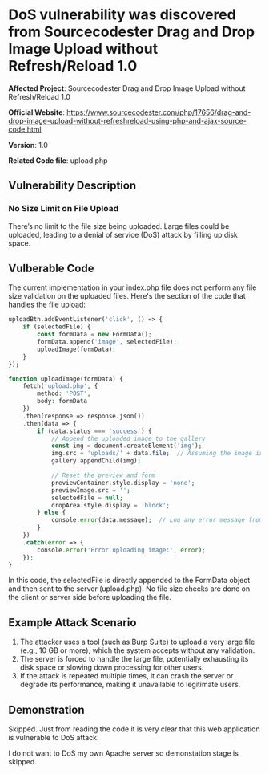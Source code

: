 # DoS vulnerability was discovered from Sourcecodester Drag and Drop Image Upload without Refresh/Reload 1.0

**Affected Project**: Sourcecodester Drag and Drop Image Upload without Refresh/Reload 1.0

**Official Website**: https://www.sourcecodester.com/php/17656/drag-and-drop-image-upload-without-refreshreload-using-php-and-ajax-source-code.html

**Version**: 1.0

**Related Code file**: upload.php

## Vulnerability Description
### No Size Limit on File Upload
There’s no limit to the file size being uploaded. Large files could be uploaded, leading to a denial of service (DoS) attack by filling up disk space.

## Vulberable Code

The current implementation in your index.php file does not perform any file size validation on the uploaded files. Here's the section of the code that handles the file upload:

```php
uploadBtn.addEventListener('click', () => {
    if (selectedFile) {
        const formData = new FormData();
        formData.append('image', selectedFile);
        uploadImage(formData);
    }
});

function uploadImage(formData) {
    fetch('upload.php', {
        method: 'POST',
        body: formData
    })
    .then(response => response.json())
    .then(data => {
        if (data.status === 'success') {
            // Append the uploaded image to the gallery
            const img = document.createElement('img');
            img.src = 'uploads/' + data.file;  // Assuming the image is saved in 'uploads' directory
            gallery.appendChild(img);

            // Reset the preview and form
            previewContainer.style.display = 'none';
            previewImage.src = '';
            selectedFile = null;
            dropArea.style.display = 'block';
        } else {
            console.error(data.message);  // Log any error message from the server
        }
    })
    .catch(error => {
        console.error('Error uploading image:', error);
    });
}
```

In this code, the selectedFile is directly appended to the FormData object and then sent to the server (upload.php). No file size checks are done on the client or server side before uploading the file.

## Example Attack Scenario
1. The attacker uses a tool (such as Burp Suite) to upload a very large file (e.g., 10 GB or more), which the system accepts without any validation.
2. The server is forced to handle the large file, potentially exhausting its disk space or slowing down processing for other users.
3. If the attack is repeated multiple times, it can crash the server or degrade its performance, making it unavailable to legitimate users.

## Demonstration

Skipped. Just from reading the code it is very clear that this web application is vulnerable to DoS attack. 

I do not want to DoS my own Apache server so demonstation stage is skipped. 
